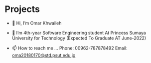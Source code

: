 # Projects
- 👋 Hi, I’m Omar Khwaileh


- 🌱 I’m 4th-year Software Engineering student At Princess Sumaya University for Technology (Expected To Graduate AT June-2022)


- 📫 How to reach me ...
Phone:  00962-787878492
Email: oma20180170@std.psut.edu.jo
